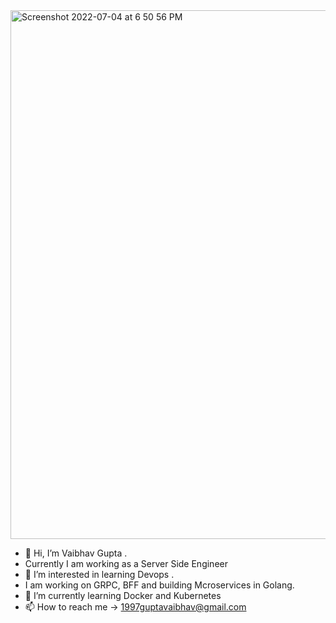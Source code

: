 <img width="846" alt="Screenshot 2022-07-04 at 6 50 56 PM" src="https://user-images.githubusercontent.com/67567763/177130624-a03a3a1a-bd3a-488e-a97f-a862fd66afe3.png">




- 👋 Hi, I’m Vaibhav Gupta .
- Currently I am working as a Server Side Engineer 
- 👀 I’m interested in learning Devops .
- I am working on GRPC, BFF and building Mcroservices in Golang.
- 🌱 I’m currently learning Docker and Kubernetes
- 📫 How to reach me -> 1997guptavaibhav@gmail.com








